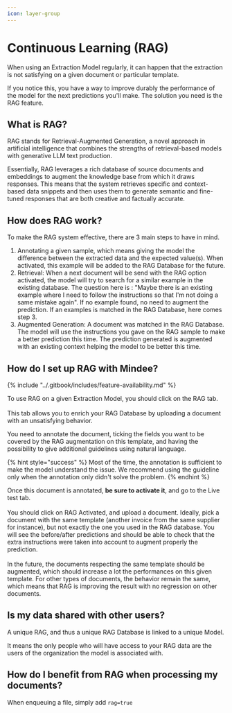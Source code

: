 ```yaml
---
icon: layer-group
---
```


# Continuous Learning (RAG)

When using an Extraction Model regularly, it can happen that the extraction is not satisfying on a given document or particular template.

If you notice this, you have a way to improve durably the performance of the model for the next predictions you'll make. The solution you need is the RAG feature.

## What is RAG?&#x20;

RAG stands for Retrieval-Augmented Generation, a novel approach in artificial intelligence that combines the strengths of retrieval-based models with generative LLM text production.

Essentially, RAG leverages a rich database of source documents and embeddings to augment the knowledge base from which it draws responses. This means that the system retrieves specific and context-based data snippets and then uses them to generate semantic and fine-tuned responses that are both creative and factually accurate.

## How does RAG work?&#x20;

To make the RAG system effective, there are 3 main steps to have in mind.&#x20;

1. Annotating a given sample, which means giving the model the difference between the extracted data and the expected value(s). When activated, this example will be added to the RAG Database for the future.
2. Retrieval: When a next document will be send with the RAG option activated, the model will try to search for a similar example in the existing database. The question here is : "Maybe there is an existing example where I need to follow the instructions so that I'm not doing a same mistake again".  If no example found, no need to augment the prediction. If an examples is matched in the RAG Database, here comes step 3.&#x20;
3. Augmented Generation: A document was matched in the RAG Database. The model will use the instructions you gave on the RAG sample to make a better prediction this time. The prediction generated is augmented with an existing context helping the model to be better this time.

## How do I set up RAG with Mindee?

{% include "../.gitbook/includes/feature-availability.md" %}

To use RAG on a given Extraction Model, you should click on the RAG tab. \
\
This tab allows you to enrich your RAG Database by uploading a document with an unsatisfying behavior.&#x20;

You need to annotate the document, ticking the fields you want to be covered by the RAG augmentation on this template, and having the possibility to give additional guidelines using natural language.&#x20;

{% hint style="success" %}
Most of the time, the annotation is sufficient to make the model understand the issue. We recommend using the guideline only when the annotation only didn't solve the problem.
{% endhint %}

Once this document is annotated, **be sure to activate it**, and go to the Live test tab. \
\
You should click on RAG Activated, and upload a document. Ideally, pick a document with the same template (another invoice from the same supplier for instance), but not exactly the one you used in the RAG database. You will see the before/after predictions and should be able to check that the extra instructions were taken into account to augment properly the prediction.\
\
In the future, the documents respecting the same template should be augmented, which should increase a lot the performances on this given template. For other types of documents, the behavior remain the same, which means that RAG is improving the result with no regression on other documents.&#x20;

## Is my data shared with other users?&#x20;

A unique RAG, and thus a unique RAG Database is linked to a unique Model.

It means the only people who will have access to your RAG data are the users of the organization the model is associated with.

## How do I benefit from RAG when processing my documents?

When enqueuing a file, simply add `rag=true`&#x20;
